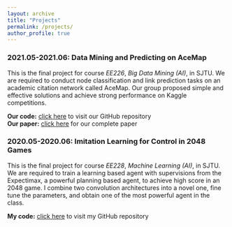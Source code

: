 ```yaml
---
layout: archive
title: "Projects"
permalink: /projects/
author_profile: true
---
```


<!-- {% if author.googlescholar %}
  You can also find my articles on <u><a href="{{author.googlescholar}}">my Google Scholar profile</a>.</u>
{% endif %}

{% include base_path %}

{% for post in site.projects reversed %}
  {% include archive-single-project.html %}
{% endfor %} -->

### 2021.05-2021.06: Data Mining and Predicting on AceMap
This is the final project for course *EE226*, *Big Data Mining (AI)*, in SJTU. We are required to conduct node classification and link prediction tasks on an academic citation network called AceMap. Our group proposed simple and effective solutions and achieve strong performance on Kaggle competitions.

**Our code:** [click here](https://github.com/SkyRiver-2000/EE226-Final-Project) to visit our GitHub repository  
**Our paper:** [click here](../files/EE226-report.pdf) for our complete paper

### 2020.05-2020.06: Imitation Learning for Control in 2048 Games
This is the final project for course *EE228*, *Machine Learning (AI)*, in SJTU. We are required to train a learning based agent with supervisions from the Expectimax, a powerful planning based agent, to achieve high score in an 2048 game. I combine two convolution architectures into a novel one, fine tune the parameters, and obtain one of the most powerful agent in the class.

**My code:** [click here](https://github.com/SkyRiver-2000/EE228-Final-Assignment) to visit my GitHub repository
